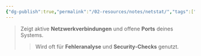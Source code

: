 ```yaml
---
{"dg-publish":true,"permalink":"/02-resources/notes/netstat/","tags":["informatik/betriebssystem/windows/command"],"noteIcon":"","updated":"2025-09-10T16:55:35.000+02:00"}
---
```


>Zeigt aktive **Netzwerkverbindungen** und offene **Ports** deines Systems. 
>>Wird oft für **Fehleranalyse** und **Security-Checks** genutzt.